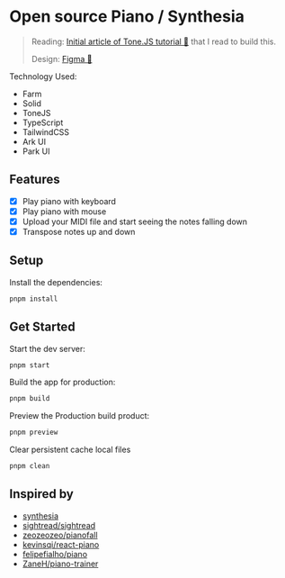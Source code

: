 # Open source Piano / Synthesia

> Reading: [Initial article of Tone.JS tutorial 🔗](https://musicjoeyoung.medium.com/build-a-piano-with-tone-js-618e2403d9de) that I read to build this.
>
> Design: [Figma 🔗](https://www.figma.com/community/file/1220022786856032423/ios-design-with-midjourney)

Technology Used:

- Farm
- Solid
- ToneJS
- TypeScript
- TailwindCSS
- Ark UI
- Park UI

## Features

- [x] Play piano with keyboard
- [x] Play piano with mouse
- [x] Upload your MIDI file and start seeing the notes falling down
- [x] Transpose notes up and down

## Setup

Install the dependencies:

```bash
pnpm install
```

## Get Started

Start the dev server:

```bash
pnpm start
```

Build the app for production:

```bash
pnpm build
```

Preview the Production build product:

```bash
pnpm preview
```

Clear persistent cache local files

```bash
pnpm clean
```

## Inspired by

- [synthesia](https://synthesiagame.com/)
- [sightread/sightread](https://github.com/sightread/sightread)
- [zeozeozeo/pianofall](https://github.com/zeozeozeo/pianofall)
- [kevinsqi/react-piano](https://github.com/kevinsqi/react-piano)
- [felipefialho/piano](https://github.com/felipefialho/piano)
- [ZaneH/piano-trainer](https://github.com/ZaneH/piano-trainer)
